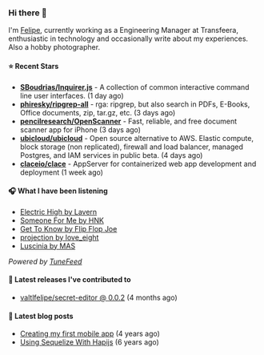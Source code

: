 ### Hi there 👋

I'm [Felipe](https://felipevm.com), currently working as a Engineering Manager at Transfeera, enthusiastic in technology and occasionally write about my experiences. Also a hobby photographer.

#### ⭐ Recent Stars
- **[SBoudrias/Inquirer.js](https://github.com/SBoudrias/Inquirer.js)** - A collection of common interactive command line user interfaces. (1 day ago)
- **[phiresky/ripgrep-all](https://github.com/phiresky/ripgrep-all)** - rga: ripgrep, but also search in PDFs, E-Books, Office documents, zip, tar.gz, etc. (3 days ago)
- **[pencilresearch/OpenScanner](https://github.com/pencilresearch/OpenScanner)** - Fast, reliable, and free document scanner app for iPhone (3 days ago)
- **[ubicloud/ubicloud](https://github.com/ubicloud/ubicloud)** - Open source alternative to AWS. Elastic compute, block storage (non replicated), firewall and load balancer, managed Postgres, and IAM services in public beta. (4 days ago)
- **[claceio/clace](https://github.com/claceio/clace)** - AppServer for containerized web app development and deployment (1 week ago)

#### 🎧 What I have been listening
- [Electric High by Lavern](https://open.spotify.com/track/1MEiXJK91I7by4os5CxKpH)
- [Someone For Me by HNK](https://open.spotify.com/track/600b00gFMZK4fnHj1oKwAk)
- [Get To Know by Flip Flop Joe](https://open.spotify.com/track/5KlXvvQyPTdqRBv8JnSuab)
- [projection by love_eight](https://open.spotify.com/track/5ot2Nv3COru7DqNd8PaFy5)
- [Luscinia by MAS](https://open.spotify.com/track/41SC5tLZA5YviFCtQZBuTK)

_Powered by [TuneFeed](https://tunefeed.app?ref=valtlfelipe-gh-profile)_ 

#### 🚀 Latest releases I've contributed to


- [valtlfelipe/secret-editor @ 0.0.2](https://github.com/valtlfelipe/secret-editor/releases/tag/0.0.2) (4 months ago)

#### 📄 Latest blog posts
- [Creating my first mobile app](https://felipevm.com/posts/creating-my-first-mobile-app/) (4 years ago)
- [Using Sequelize With Hapijs](https://felipevm.com/posts/using-sequelize-with-hapijs/) (6 years ago)
